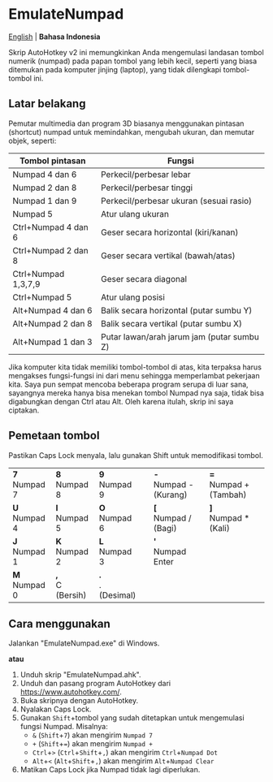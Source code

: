 # EmulateNumpad

[English](README.md) | **Bahasa Indonesia**

Skrip AutoHotkey v2 ini memungkinkan Anda mengemulasi landasan tombol numerik (numpad) pada papan tombol yang lebih kecil, seperti yang biasa ditemukan pada komputer jinjing (laptop), yang tidak dilengkapi tombol-tombol ini.

## Latar belakang
Pemutar multimedia dan program 3D biasanya menggunakan pintasan (shortcut) numpad untuk memindahkan, mengubah ukuran, dan memutar objek, seperti:

| Tombol pintasan     | Fungsi                                    |
| ------------------- | ----------------------------------------- |
| Numpad 4 dan 6      | Perkecil/perbesar lebar                   |
| Numpad 2 dan 8      | Perkecil/perbesar tinggi                  |
| Numpad 1 dan 9      | Perkecil/perbesar ukuran (sesuai rasio)   |
| Numpad 5            | Atur ulang ukuran                         |
| Ctrl+Numpad 4 dan 6 | Geser secara horizontal (kiri/kanan)      |
| Ctrl+Numpad 2 dan 8 | Geser secara vertikal (bawah/atas)        |
| Ctrl+Numpad 1,3,7,9 | Geser secara diagonal                     |
| Ctrl+Numpad 5       | Atur ulang posisi                         |
| Alt+Numpad 4 dan 6  | Balik secara horizontal (putar sumbu Y)   |
| Alt+Numpad 2 dan 8  | Balik secara vertikal (putar sumbu X)     |
| Alt+Numpad 1 dan 3  | Putar lawan/arah jarum jam (putar sumbu Z)|

Jika komputer kita tidak memiliki tombol-tombol di atas, kita terpaksa harus mengakses fungsi-fungsi ini dari menu sehingga memperlambat pekerjaan kita. Saya pun sempat mencoba beberapa program serupa di luar sana, sayangnya mereka hanya bisa menekan tombol Numpad nya saja, tidak bisa digabungkan dengan Ctrl atau Alt. Oleh karena itulah, skrip ini saya ciptakan.

## Pemetaan tombol

Pastikan Caps Lock menyala, lalu gunakan Shift untuk memodifikasi tombol.

|||||||
|---|---|---|---|---|--|
| **7**<br>Numpad 7 | **8**<br>Numpad 8 | **9**<br>Numpad 9 | | **-**<br>Numpad - (Kurang) | **=**<br>Numpad + (Tambah)  |
| **U**<br>Numpad 4 | **I**<br>Numpad 5 | **O**<br>Numpad 6 | | **[**<br>Numpad / (Bagi) | **]**<br>Numpad * (Kali) |
| **J**<br>Numpad 1 | **K**<br>Numpad 2 | **L**<br>Numpad 3 | | **'**<br>Numpad Enter |  |
| **M**<br>Numpad 0 | **,**<br>C (Bersih) | **.**<br>. (Desimal) |

## Cara menggunakan

Jalankan "EmulateNumpad.exe" di Windows.

**atau**

1. Unduh skrip "EmulateNumpad.ahk".
2. Unduh dan pasang program AutoHotkey dari https://www.autohotkey.com/.
3. Buka skripnya dengan AutoHotkey.
4. Nyalakan Caps Lock.
5. Gunakan `Shift`+tombol yang sudah ditetapkan untuk mengemulasi fungsi Numpad. Misalnya:
   - `&` (`Shift`+`7`) akan mengirim `Numpad 7`
   - `+` (`Shift`+`=`) akan mengirim `Numpad +`
   - `Ctrl`+`>` (`Ctrl`+`Shift`+`,`) akan mengirim `Ctrl`+`Numpad Dot`
   - `Alt`+`<` (`Alt`+`Shift`+`,`) akan mengirim `Alt`+`Numpad Clear`
6. Matikan Caps Lock jika Numpad tidak lagi diperlukan.
